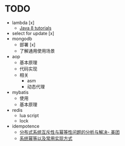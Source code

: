 # TODO

- lambda [x]
    - [Java 8 tutorials](https://www.gitbook.com/book/wizardforcel/java8-tutorials)
- select for update [x]
- mongodb
    - 部署 [x]
    - 了解通用使用场景
- aop
    - 基本原理
    - 代码实现
    - 相关
        - asm
        - 动态代理
- mybatis
    - 使用
    - 基本原理
- redis
    - lua script
    - lock
- idempotence
    - [分布式系统互斥性与幂等性问题的分析与解决- 美团](http://tech.meituan.com/distributed-system-mutually-exclusive-idempotence-cerberus-gtis.html)
    - [系统幂等以及常用实现方式](http://yongpoliu.com/idempotent/)